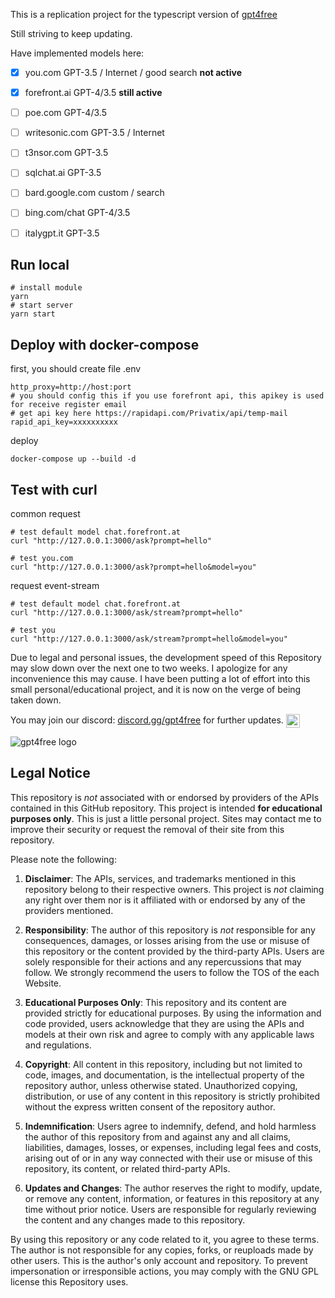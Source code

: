 This is a replication project for the typescript version of [gpt4free](https://github.com/xtekky/gpt4free)

Still striving to keep updating.

Have implemented models here:
- [x] you.com	GPT-3.5 / Internet / good search **not active**
- [x] forefront.ai	GPT-4/3.5 **still active**
- [ ] poe.com	GPT-4/3.5
- [ ] writesonic.com	GPT-3.5 / Internet
- [ ] t3nsor.com	GPT-3.5
- [ ] sqlchat.ai	GPT-3.5
- [ ] bard.google.com	custom / search
- [ ] bing.com/chat	GPT-4/3.5
- [ ] italygpt.it	GPT-3.5


## Run local

```shell
# install module
yarn
# start server
yarn start
```

## Deploy with docker-compose

first, you should create file .env
```env
http_proxy=http://host:port
# you should config this if you use forefront api, this apikey is used for receive register email
# get api key here https://rapidapi.com/Privatix/api/temp-mail
rapid_api_key=xxxxxxxxxx
```
deploy
```
docker-compose up --build -d
```

## Test with curl

common request
```shell
# test default model chat.forefront.at
curl "http://127.0.0.1:3000/ask?prompt=hello"

# test you.com
curl "http://127.0.0.1:3000/ask?prompt=hello&model=you"
```

request event-stream 
```shell
# test default model chat.forefront.at
curl "http://127.0.0.1:3000/ask/stream?prompt=hello" 

# test you
curl "http://127.0.0.1:3000/ask/stream?prompt=hello&model=you"
```

Due to legal and personal issues, the development speed of this Repository may slow down over the next one to two weeks. I apologize for any inconvenience this may cause. I have been putting a lot of effort into this small personal/educational project, and it is now on the verge of being taken down.

<p>You may join our discord: <a href="https://discord.com/invite/gpt4free">discord.gg/gpt4free<a> for further updates. <a href="https://discord.gg/gpt4free"><img align="center" alt="gpt4free Discord" width="22px" src="https://raw.githubusercontent.com/peterthehan/peterthehan/master/assets/discord.svg" /></a></p>


<img alt="gpt4free logo" src="https://user-images.githubusercontent.com/98614666/233799515-1a7cb6a3-b17f-42c4-956d-8d2a0664466f.png">

## Legal Notice <a name="legal-notice"></a>

This repository is _not_ associated with or endorsed by providers of the APIs contained in this GitHub repository. This project is intended **for educational purposes only**. This is just a little personal project. Sites may contact me to improve their security or request the removal of their site from this repository.

Please note the following:

1. **Disclaimer**: The APIs, services, and trademarks mentioned in this repository belong to their respective owners. This project is _not_ claiming any right over them nor is it affiliated with or endorsed by any of the providers mentioned.

2. **Responsibility**: The author of this repository is _not_ responsible for any consequences, damages, or losses arising from the use or misuse of this repository or the content provided by the third-party APIs. Users are solely responsible for their actions and any repercussions that may follow. We strongly recommend the users to follow the TOS of the each Website.

3. **Educational Purposes Only**: This repository and its content are provided strictly for educational purposes. By using the information and code provided, users acknowledge that they are using the APIs and models at their own risk and agree to comply with any applicable laws and regulations.

4. **Copyright**: All content in this repository, including but not limited to code, images, and documentation, is the intellectual property of the repository author, unless otherwise stated. Unauthorized copying, distribution, or use of any content in this repository is strictly prohibited without the express written consent of the repository author.

5. **Indemnification**: Users agree to indemnify, defend, and hold harmless the author of this repository from and against any and all claims, liabilities, damages, losses, or expenses, including legal fees and costs, arising out of or in any way connected with their use or misuse of this repository, its content, or related third-party APIs.

6. **Updates and Changes**: The author reserves the right to modify, update, or remove any content, information, or features in this repository at any time without prior notice. Users are responsible for regularly reviewing the content and any changes made to this repository.

By using this repository or any code related to it, you agree to these terms. The author is not responsible for any copies, forks, or reuploads made by other users. This is the author's only account and repository. To prevent impersonation or irresponsible actions, you may comply with the GNU GPL license this Repository uses.
